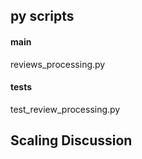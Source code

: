 ## py scripts
#### main
reviews_processing.py
#### tests
test_review_processing.py

## Scaling Discussion



